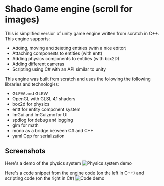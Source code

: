 # Shado Game engine (scroll for images)

This is simplified version of unity game engine written from scratch in C++.
This engine supports:

- Adding, moving and deleting entities (with a nice editor)
- Attaching components to entities (with entt)
- Adding physics components to entities (with box2D)
- Adding different cameras
- Scripting using C# with an API similar to unity

This engine was built from scratch and uses the following the following libraries and technologies:

- GLFW and GLEW
- OpenGL with GLSL 4.1 shaders
- box2d for physics
- entt for entity component system
- ImGui and ImGuizmo for UI
- spdlog for debug and logging
- glm for math
- mono as a bridge between C# and C++
- yaml Cpp for serialization

## Screenshots

Here's a demo of the physics system
![Physics system demo](https://github.com/shadijiha/shado-opengl-api/blob/editor/shado-editor/assets/screenshots/runtime.gif?raw=true)

Here's a code snippet from the engine code (on the left in C++) and scripting code (on the right in C#)
![Code demo](https://github.com/shadijiha/shado-opengl-api/blob/editor/shado-editor/assets/screenshots/code.jpg?raw=true)
